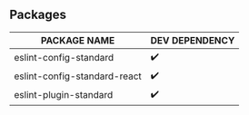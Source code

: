 ## Packages

| PACKAGE NAME                 | DEV DEPENDENCY     |
| ---------------------------- | ------------------ |
| eslint-config-standard       | :heavy_check_mark: |
| eslint-config-standard-react | :heavy_check_mark: |
| eslint-plugin-standard       | :heavy_check_mark: |